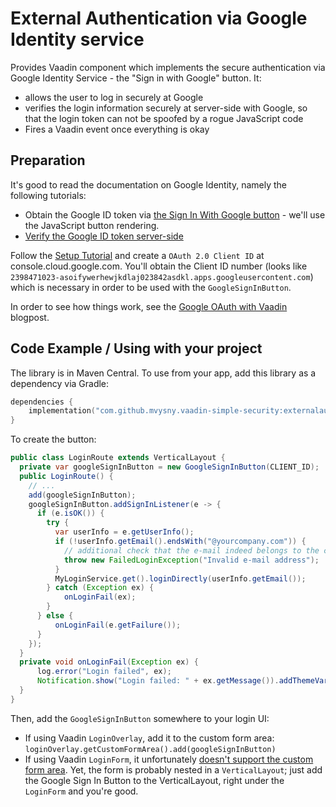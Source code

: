 # External Authentication via Google Identity service

Provides Vaadin component which implements the secure authentication via Google Identity Service -
the "Sign in with Google" button. It:

* allows the user to log in securely at Google
* verifies the login information securely at server-side with Google, so that the login token can not be spoofed by a rogue JavaScript code
* Fires a Vaadin event once everything is okay

## Preparation

It's good to read the documentation on Google Identity, namely the following tutorials:

* Obtain the Google ID token via [the Sign In With Google button](https://developers.google.com/identity/gsi/web/guides/display-button) -
  we'll use the JavaScript button rendering.
* [Verify the Google ID token server-side](https://developers.google.com/identity/gsi/web/guides/verify-google-id-token)

Follow the [Setup Tutorial](https://developers.google.com/identity/gsi/web/guides/get-google-api-clientid) and create
a `OAuth 2.0 Client ID` at console.cloud.google.com. You'll obtain the Client ID
number (looks like `2398471023-asoifywerhewjkdlaj023842asdkl.apps.googleusercontent.com`) which
is necessary in order to be used with the `GoogleSignInButton`.

In order to see how things work, see the [Google OAuth with Vaadin](https://mvysny.github.io/vaadin-google-oauth/) blogpost.

## Code Example / Using with your project

The library is in Maven Central. To use from your app, add this library as a dependency via Gradle:
```kotlin
dependencies {
    implementation("com.github.mvysny.vaadin-simple-security:externalauth-google:1.1")
}
```

To create the button:
```java
public class LoginRoute extends VerticalLayout {
  private var googleSignInButton = new GoogleSignInButton(CLIENT_ID);
  public LoginRoute() {
    // ...
    add(googleSignInButton);
    googleSignInButton.addSignInListener(e -> {
      if (e.isOK()) {
        try {
          var userInfo = e.getUserInfo();
          if (!userInfo.getEmail().endsWith("@yourcompany.com")) {
            // additional check that the e-mail indeed belongs to the company.
            throw new FailedLoginException("Invalid e-mail address");
          }
          MyLoginService.get().loginDirectly(userInfo.getEmail());
        } catch (Exception ex) {
            onLoginFail(ex);
        }
      } else {
          onLoginFail(e.getFailure());
      }
    });
  }
  private void onLoginFail(Exception ex) {
      log.error("Login failed", ex);
      Notification.show("Login failed: " + ex.getMessage()).addThemeVariants(NotificationVariant.LUMO_ERROR);
  }
}
```

Then, add the `GoogleSignInButton` somewhere to your login UI:

* If using Vaadin `LoginOverlay`, add it to the custom form area: `loginOverlay.getCustomFormArea().add(googleSignInButton)`
* If using Vaadin `LoginForm`, it unfortunately [doesn't support the custom form area](https://github.com/vaadin/flow-components/issues/5582). Yet, the form is probably nested in a `VerticalLayout`;
  just add the Google Sign In Button to the VerticalLayout, right under the `LoginForm` and you're good.
